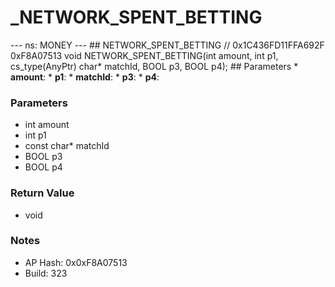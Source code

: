 # _NETWORK_SPENT_BETTING

--- ns: MONEY --- ## NETWORK_SPENT_BETTING  // 0x1C436FD11FFA692F 0xF8A07513 void NETWORK_SPENT_BETTING(int amount, int p1, cs_type(AnyPtr) char* matchId, BOOL p3, BOOL p4);  ## Parameters * **amount**: * **p1**: * **matchId**: * **p3**: * **p4**:

### Parameters
* int amount
* int p1
* const char* matchId
* BOOL p3
* BOOL p4

### Return Value
* void

### Notes
* AP Hash: 0x0xF8A07513
* Build: 323

